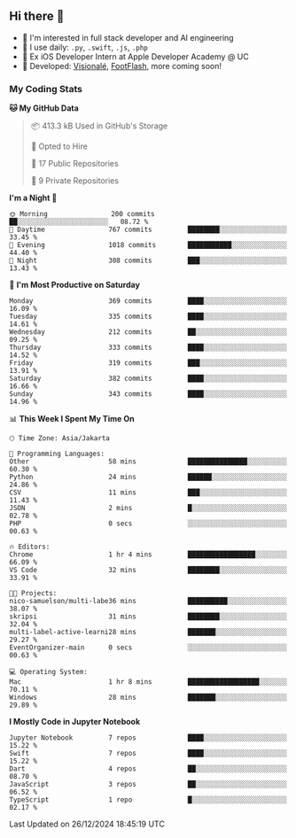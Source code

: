 ## Hi there 👋

- 🤖 I'm interested in full stack developer and AI engineering
- 🌱 I use daily: `.py`, `.swift`, `.js`, `.php`
- 🍎 Ex iOS Developer Intern at Apple Developer Academy @ UC
- 🔨 Developed: [Visionalé](https://apps.apple.com/id/app/visional%C3%A9/id6737191146), [FootFlash](https://apps.apple.com/id/app/footflash/id6550905078), more coming soon!

### My Coding Stats

<!--START_SECTION:waka-->
**🐱 My GitHub Data** 

> 📦 413.3 kB Used in GitHub's Storage 
 > 
> 💼 Opted to Hire
 > 
> 📜 17 Public Repositories 
 > 
> 🔑 9 Private Repositories 
 > 
**I'm a Night 🦉** 

```text
🌞 Morning                200 commits         ██░░░░░░░░░░░░░░░░░░░░░░░   08.72 % 
🌆 Daytime                767 commits         ████████░░░░░░░░░░░░░░░░░   33.45 % 
🌃 Evening                1018 commits        ███████████░░░░░░░░░░░░░░   44.40 % 
🌙 Night                  308 commits         ███░░░░░░░░░░░░░░░░░░░░░░   13.43 % 
```
📅 **I'm Most Productive on Saturday** 

```text
Monday                   369 commits         ████░░░░░░░░░░░░░░░░░░░░░   16.09 % 
Tuesday                  335 commits         ████░░░░░░░░░░░░░░░░░░░░░   14.61 % 
Wednesday                212 commits         ██░░░░░░░░░░░░░░░░░░░░░░░   09.25 % 
Thursday                 333 commits         ████░░░░░░░░░░░░░░░░░░░░░   14.52 % 
Friday                   319 commits         ███░░░░░░░░░░░░░░░░░░░░░░   13.91 % 
Saturday                 382 commits         ████░░░░░░░░░░░░░░░░░░░░░   16.66 % 
Sunday                   343 commits         ████░░░░░░░░░░░░░░░░░░░░░   14.96 % 
```


📊 **This Week I Spent My Time On** 

```text
🕑︎ Time Zone: Asia/Jakarta

💬 Programming Languages: 
Other                    58 mins             ███████████████░░░░░░░░░░   60.30 % 
Python                   24 mins             ██████░░░░░░░░░░░░░░░░░░░   24.86 % 
CSV                      11 mins             ███░░░░░░░░░░░░░░░░░░░░░░   11.43 % 
JSON                     2 mins              █░░░░░░░░░░░░░░░░░░░░░░░░   02.78 % 
PHP                      0 secs              ░░░░░░░░░░░░░░░░░░░░░░░░░   00.63 % 

🔥 Editors: 
Chrome                   1 hr 4 mins         █████████████████░░░░░░░░   66.09 % 
VS Code                  32 mins             ████████░░░░░░░░░░░░░░░░░   33.91 % 

🐱‍💻 Projects: 
nico-samuelson/multi-labe36 mins             ██████████░░░░░░░░░░░░░░░   38.07 % 
skripsi                  31 mins             ████████░░░░░░░░░░░░░░░░░   32.04 % 
multi-label-active-learni28 mins             ███████░░░░░░░░░░░░░░░░░░   29.27 % 
EventOrganizer-main      0 secs              ░░░░░░░░░░░░░░░░░░░░░░░░░   00.63 % 

💻 Operating System: 
Mac                      1 hr 8 mins         ██████████████████░░░░░░░   70.11 % 
Windows                  28 mins             ███████░░░░░░░░░░░░░░░░░░   29.89 % 
```

**I Mostly Code in Jupyter Notebook** 

```text
Jupyter Notebook         7 repos             ████░░░░░░░░░░░░░░░░░░░░░   15.22 % 
Swift                    7 repos             ████░░░░░░░░░░░░░░░░░░░░░   15.22 % 
Dart                     4 repos             ██░░░░░░░░░░░░░░░░░░░░░░░   08.70 % 
JavaScript               3 repos             ██░░░░░░░░░░░░░░░░░░░░░░░   06.52 % 
TypeScript               1 repo              █░░░░░░░░░░░░░░░░░░░░░░░░   02.17 % 
```




 Last Updated on 26/12/2024 18:45:19 UTC
<!--END_SECTION:waka-->

<!--
**nico-samuelson/nico-samuelson** is a ✨ _special_ ✨ repository because its `README.md` (this file) appears on your GitHub profile.

Here are some ideas to get you started:

- 🔭 I’m currently working on ...
- 🌱 I’m currently learning ...
- 👯 I’m looking to collaborate on ...
- 🤔 I’m looking for help with ...
- 💬 Ask me about ...
- 📫 How to reach me: ...
- 😄 Pronouns: ...
- ⚡ Fun fact: ...
-->
